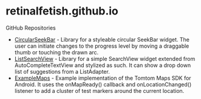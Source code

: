 # retinalfetish.github.io
GitHub Repositories
* [CircularSeekBar](https://github.com/retinalfetish/CircularSeekBar) - Library for a styleable circular SeekBar widget. The user can initiate changes to the progress level by moving a draggable thumb or touching the drawn arc.
* [ListSearchView](https://github.com/retinalfetish/ListSearchView) - Library for a simple SearchView widget extended from AutoCompleteTextView and stylized as such. It can show a drop down list of suggestions from a ListAdapter.
* [ExampleMaps](https://github.com/retinalfetish/ExampleMaps) - Example implementation of the Tomtom Maps SDK for Android. It uses the onMapReady() callback and onLocationChanged() listener to add a cluster of test markers around the current location.
